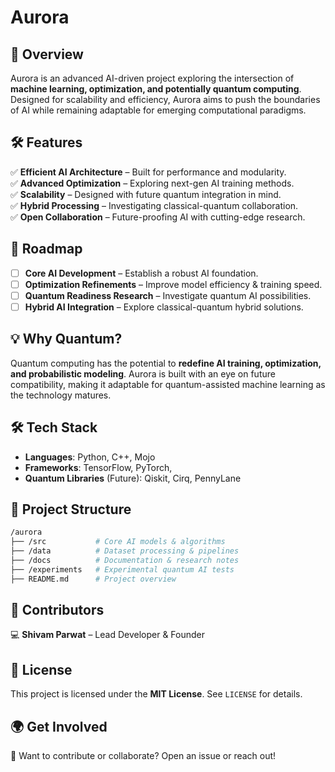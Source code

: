 # **Aurora**

## **🚀 Overview**

Aurora is an advanced AI-driven project exploring the intersection of **machine learning, optimization, and potentially quantum computing**. Designed for scalability and efficiency, Aurora aims to push the boundaries of AI while remaining adaptable for emerging computational paradigms.

## **🛠 Features**

✅ **Efficient AI Architecture** – Built for performance and modularity.  
✅ **Advanced Optimization** – Exploring next-gen AI training methods.  
✅ **Scalability** – Designed with future quantum integration in mind.  
✅ **Hybrid Processing** – Investigating classical-quantum collaboration.  
✅ **Open Collaboration** – Future-proofing AI with cutting-edge research.

## **📌 Roadmap**

- [ ]  **Core AI Development** – Establish a robust AI foundation.
- [ ]  **Optimization Refinements** – Improve model efficiency & training speed.
- [ ]  **Quantum Readiness Research** – Investigate quantum AI possibilities.
- [ ]  **Hybrid AI Integration** – Explore classical-quantum hybrid solutions.

## **💡 Why Quantum?**

Quantum computing has the potential to **redefine AI training, optimization, and probabilistic modeling**. Aurora is built with an eye on future compatibility, making it adaptable for quantum-assisted machine learning as the technology matures.

## **🛠 Tech Stack**

- **Languages**: Python, C++, Mojo
- **Frameworks**: TensorFlow, PyTorch, 
- **Quantum Libraries** (Future): Qiskit, Cirq, PennyLane

## **📂 Project Structure**

```bash
/aurora
├── /src           # Core AI models & algorithms  
├── /data          # Dataset processing & pipelines  
├── /docs          # Documentation & research notes  
├── /experiments   # Experimental quantum AI tests  
├── README.md      # Project overview  
```
## **👥 Contributors**

💻 **Shivam Parwat** – Lead Developer & Founder 


## **📜 License**

This project is licensed under the **MIT License**. See `LICENSE` for details.

## **🌍 Get Involved**

🚀 Want to contribute or collaborate? Open an issue or reach out!